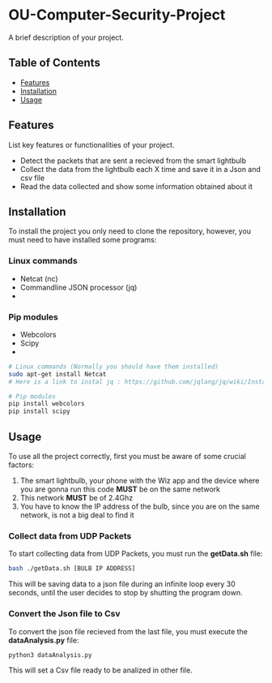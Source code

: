 # OU-Computer-Security-Project

A brief description of your project.

## Table of Contents

- [Features](#features)
- [Installation](#installation)
- [Usage](#usage)

## Features

List key features or functionalities of your project.

- Detect the packets that are sent a recieved from the smart lightbulb
- Collect the data from the lightbulb each X time and save it in a Json and csv file
- Read the data collected and show some information obtained about it

## Installation

To install the project you only need to clone the repository, however, you must need to have installed some programs:

### Linux commands

- Netcat (nc)
- Commandline JSON processor (jq)
- 

### Pip modules

- Webcolors
- Scipy
- 

```bash
# Linux commands (Normally you should have them installed)
sudo apt-get install Netcat
# Here is a link to instal jq : https://github.com/jqlang/jq/wiki/Installation

# Pip modules
pip install webcolors
pip install scipy
```

## Usage

To use all the project correctly, first you must be aware of some crucial factors:
1. The smart lightbulb, your phone with the Wiz app and the device where you are gonna run this code **MUST** be on the same network
2. This network **MUST** be of 2.4Ghz
3. You have to know the IP address of the bulb, since you are on the same network, is not a big deal to find it

### Collect data from UDP Packets

To start collecting data from UDP Packets, you must run the **getData.sh** file:
```bash
bash ./getData.sh [BULB IP ADDRESS]
```
This will be saving data to a json file during an infinite loop every 30 seconds, until the user decides to stop by shutting the program down.

### Convert the Json file to Csv

To convert the json file recieved from the last file, you must execute the **dataAnalysis.py** file:
```bash
python3 dataAnalysis.py
```
This will set a Csv file ready to be analized in other file.
